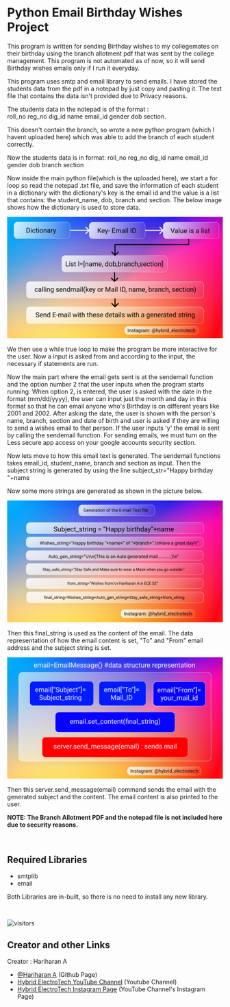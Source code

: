 
# Python Email Birthday Wishes Project

This program is written for sending Birthday wishes to my collegemates
on their birthday using the branch allotment pdf that was sent by the college management.
This program is not automated as of now, so it will send Birthday wishes emails 
only if I run it everyday.

This program uses smtp and email library to send emails. I have stored the students
data from the pdf in a notepad by just copy and pasting it. 
The text file that contains the data isn't provided due to Privacy reasons.

The students data in the notepad is of the format :   
roll_no reg_no dig_id name email_id gender dob section. 

This doesn't contain the branch, so wrote a new python program (which I havent 
uploaded here) which was able to add the branch of each student correctly.

Now the students data is in format:
roll_no reg_no dig_id name email_id gender dob branch section

Now inside the main python file(which is the uploaded here), we start a for loop 
so read the notepad .txt file, and save the information of each student in a 
dictionary with the dictionary's key is the email id and the value is a list 
that contains: the student_name, dob, branch and section. The below image shows
how the dictionary is used to store data.


![Logo](https://raw.githubusercontent.com/hariharan-tech/bday_wishes_py/master/imgs_exp/(2).png)


We then use a while true loop to make the program be more interactive for the user. Now a input is asked from 
and according to the input, the necessary if statements are run. 

Now the main part where the email gets sent is at the sendemail function and the 
option number 2 that the user inputs when the program starts running. When option 2,
is entered, the user is asked with the date in the format (mm/dd/yyyy), the user can 
input just the month and day in this format so that he can email anyone who's Birthday
is on different years like 2001 and 2002. After asking the date, the user is shown with 
the person's name, branch, section and date of birth and user is asked if they are willing
to send a wishes email to that person. If the user inputs 'y' the email is sent by calling
the sendemail function. For sending emails, we must turn on the Less secure app access on your google accounts 
security section.

Now lets move to how this email text is generated. The sendemail functions takes email_id,
student_name, branch and section as input. Then the subject string is generated by using the line
subject_str="Happy birthday "+name

Now some more strings are generated as shown in the picture below.


![Logo](https://raw.githubusercontent.com/hariharan-tech/bday_wishes_py/master/imgs_exp/(3).png)


Then this final_string is used as the content of the email. The data representation of how
the email content is set, "To" and "From" email address and the subject string is set.


![Logo](https://raw.githubusercontent.com/hariharan-tech/bday_wishes_py/master/imgs_exp/(1).png)


Then this server.send_message(email) command sends the email with the generated subject and the 
content. The email content is also printed to the user.

<strong> NOTE: The Branch Allotment PDF and the notepad file is not included here due to security reasons. </strong> 

<br> 

## Required Libraries

- smtplib
- email

Both Libraries are in-built, so there is no need to install any new library.

<br>

![visitors](https://visitor-badge.glitch.me/badge?page_id=hariharan-tech.bday_wishes_py)


  
## Creator and other Links

Creator : Hariharan A
- [@Hariharan A](https://www.github.com/hariharan-tech) (Github Page)
- [Hybrid ElectroTech YouTube Channel](https://www.youtube.com/channel/UCMAjKypANYXpEaPAb3KtGtQ) (Youtube Channel)
- [Hybrid ElectroTech Instagram Page](https://www.instagram.com/hybrid_electrotech/) (YouTube Channel's Instagram Page)
